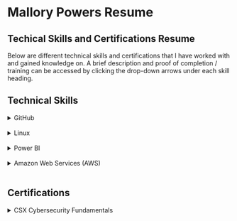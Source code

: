 # Mallory Powers Resume
## Techical Skills and Certifications Resume

Below are different technical skills and certifications that I have worked with and gained knowledge on. A brief description and proof of completion / training can be accessed by clicking the drop-down arrows under each skill heading.

## Technical Skills

<details>
<summary>GitHub</summary>
<h4> Description </h4>
GitHub training modules on lab.github.com/courses allow for individuals to learn about the different features GitHub has. By completing these training modules, I have gained knowledge on markdown, managing projects in GitHub, and creating GitHub Apps.
The modules are listed below:
  <ul>
    <li>Introduction to GitHub</li>
    <li>Communicating using Markdown</li>
    <li>Introduction to HTML</li>
    <li>GitHub Pages</li>
    <li>Managing merge conflicts</li>
    <li>Community Starter Kit</li>
    <li>Uploading Your Project to GitHub</li>
    <li>Getting Started with GitHub Apps</li>
    <li>Migrating Your Repository to GitHub</li>
    <li>Reviewing Pull Requests</li>
    <li>Securing Your Workflows</li>
    <li>Create a Release Based Workflow</li>
    <li>Introduction to Github</li>
  </ul>
  <br>
  <details> 
    <summary>Completition Documents:</summary>
      <img src="Github_1.jpg" alt="GithubCompletion1">
      <img src="Github_2.jpg" alt="GithubCompletion2">
  </details>
</details>

<br>

<details>
<summary>Linux</summary>
<h4> Description </h4>
Linux Academy's LPI linux essentials course covers all the objectives that are listed by LPI for the linux essentials certification.
By completing this course I have gained knowledge on the history and development of linux, command line basics for linux, and creating users and files.
Skills learned:
   <ul>
    <li>Linux Evolution and Popular Operating Systems</li>
    <li>How to Access a Linux Installation</li>
    <li>Understanding Open Source Software and Licensing</li>
    <li>Command Line Basics</li>
    <li>Using Directories and Listing Files</li>
    <li>Archiving Files on the Command Line</li>
    <li>Searching and Extracting Data from Files</li>
    <li>Turning Commands into a Script</li>
    <li>Choosing an Operating System</li>
    <li>Where Data is Stored</li>
    <li>Basic Security and Identifying User Types</li>
    <li>Creating Users and Groups</li>
    <li>Managing File Permissions and Ownership</li>
  </ul>
  <br>
  <details> 
    <summary>Completition Documents:</summary>
      <img src="linuxCert.JPG" alt="Linux Cert">  
  </details>
</details>

<br>
  
<details>
<summary>Power BI</summary>
<h4> Description </h4>
The training on edX provided me with skills to work with data from Excel, databases, or text files within Power BI. I also completed projects for this course that involved importing data, formatting the data, developing a dashboard, and generating reports. <br>
Power BI Dashboard skills demonstrated and explained: https://www.youtube.com/watch?v=UAdU8c_WWO0&feature=youtu.be <br>
Skills learned:
   <ul>
    <li>Desktop Data Transformations</li>
    <li>Desktop Modeling</li>
    <li>Desktop Visualization</li>
    <li>Power BI Services</li>
     <li>Working with Excel</li> 
    <li>Direct Connectivity</li>
    <li>Developer API</li>
    <li>Mobile Applications</li>
  </ul>  
  <br>
  <details> 
    <summary>Completition Documents:</summary>
    <img src="powerbi-1.JPG" alt="PowerBi1">
    <img src="powerbi1.JPG" alt="PowerBi2">
    <img src="powerbi2.JPG" alt="PowerBi3">
    <img src="powerbi3.JPG" alt="PowerBi4">
    <img src="powerbi4.JPG" alt="PowerBi5">
    <img src="powerbi5.JPG" alt="PowerBi6">
    <img src="powerbi6.JPG" alt="PowerBi7">
    <img src="powerbi7.JPG" alt="PowerBi8">
   </details>
</details>
  
<br>

<details>
<summary>Amazon Web Services (AWS)</summary>
<h4> Description </h4>
This course provided me with an overview of AWS services. It taught me how to create accounts, manage access, general VPC basics, and much more. 
Skills learned:
   <ul>
    <li>Account Basics</li>
    <li>Identity and Access Management (IAM)</li>
    <li>AWS Network Services</li>
    <li>Virtual Private Cloud (VPC)</li>
    <li>Elastic Cloud Compute (EC2)</li> 
    <li>Storage Services</li>
    <li>Database Services Overview</li>
    <li>Simple Notification Service (SNS)</li>
    <li>Management Tools</li>
     <li>Elastic Load Balancer (ELB)</li>
     <li>Auto Scaling</li>
     <li>Roue 53</li>
     <li>Serverless Compute: Lambda</li>
  </ul>    
  <br>
  <details> 
    <summary>Completition Documents:</summary>
    <img src="aws_essentials.JPG" alt="AWS">
   </details>
</details>
  
<br>

## Certifications
<details>
<summary>CSX Cybersecurity Fundamentals</summary>
<h4>Description</h4>
CSX (Cybersecurity Nexus) Cybersecurity Fundamentals exam is a certificate offered by ISACA. It follows the National Insitute of Standards and Technology's guidelines to provide important information regarding global cybersecurity issues, activites, and job roles.
I will be taking this certification test by May 3rd.
</details>

<br>




